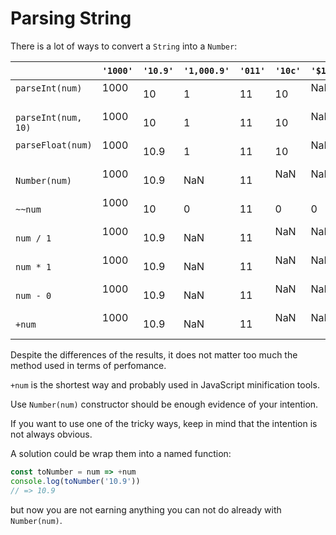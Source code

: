 # Parsing String

There is a lot of ways to convert a `String` into a `Number`:

|                     | `'1000'` | `'10.9'` | `'1,000.9'` | `'011'` | `'10c'` | `'$10'` |
|---------------------|----------|----------|-------------|---------|---------|---------|
| `parseInt(num)`     | 1000     | 10       | 1           | 11      | 10      | NaN     |
| `parseInt(num, 10)` | 1000     | 10       | 1           | 11      | 10      | NaN     |
| `parseFloat(num)`   | 1000     | 10.9     | 1           | 11      | 10      | NaN     |
| `Number(num)`       | 1000     | 10.9     | NaN         | 11      | NaN     | NaN     |
| `~~num`             | 1000     | 10       | 0           | 11      | 0       | 0       |
| `num / 1`           | 1000     | 10.9     | NaN         | 11      | NaN     | NaN     |
| `num * 1`           | 1000     | 10.9     | NaN         | 11      | NaN     | NaN     |
| `num - 0`           | 1000     | 10.9     | NaN         | 11      | NaN     | NaN     |
| `+num`              | 1000     | 10.9     | NaN         | 11      | NaN     | NaN     |

Despite the differences of the results, it does not matter too much the method used in terms of perfomance.

`+num` is the shortest way and probably used in JavaScript minification tools.

Use `Number(num)` constructor should be enough evidence of your intention.

If you want to use one of the tricky ways, keep in mind that the intention is not always obvious.

A solution could be wrap them into a named function:

```js
const toNumber = num => +num
console.log(toNumber('10.9'))
// => 10.9
```

but now you are not earning anything you can not do already with `Number(num)`.

